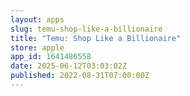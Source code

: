 ```yaml
---
layout: apps
slug: temu-shop-like-a-billionaire
title: "Temu: Shop Like a Billionaire"
store: apple
app_id: 1641486558
date: 2025-06-12T03:03:02Z
published: 2022-08-31T07:00:00Z
---
```


